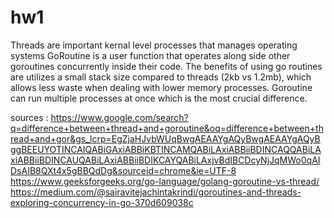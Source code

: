 # hw1
Threads are important kernal level processes that manages operating systems 
GoRoutine is a user function that operates along side other goroutines concurrently inside their code. 
The benefits of using go routines are
utilizes a small stack size compared to threads (2kb vs 1.2mb), which allows less waste when dealing with lower memory processes.
Goroutine can run multiple processes at once which is the most crucial difference. 

sources : https://www.google.com/search?q=difference+between+thread+and+goroutine&oq=difference+between+thread+and+gor&gs_lcrp=EgZjaHJvbWUqBwgAEAAYgAQyBwgAEAAYgAQyBggBEEUYOTINCAIQABiGAxiABBiKBTINCAMQABiLAxiABBiiBDINCAQQABiLAxiABBiiBDINCAUQABiLAxiABBiiBDIKCAYQABiLAxjvBdIBCDcyNjJqMWo0qAIDsAIB8QXt4x5gBBQdDg&sourceid=chrome&ie=UTF-8
https://www.geeksforgeeks.org/go-language/golang-goroutine-vs-thread/
https://medium.com/@sairavitejachintakrindi/goroutines-and-threads-exploring-concurrency-in-go-370d609038c
